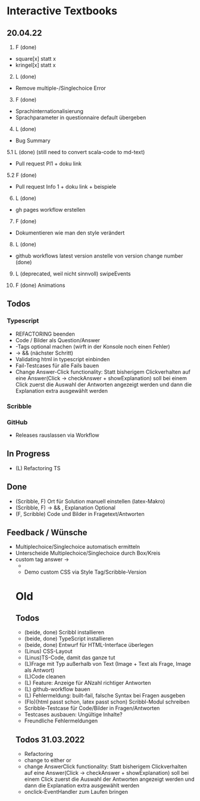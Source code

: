 # Interactive Textbooks

## 20.04.22

1. F (done)
- square[x] statt x
- kringel[x] statt x

2. L (done)
- Remove multiple-/Singlechoice Error

3. F (done)
- Sprachinternationalisierung
- Sprachparameter in questionnaire default übergeben

4. L (done)
- Bug Summary

5.1 L (done) (still need to convert scala-code to md-text)
- Pull request Pl1 + doku link

5.2 F (done)
- Pull request Info 1 + doku link + beispiele

6. L (done)
- gh pages workflow erstellen

7. F (done)
- Dokumentieren wie man den style verändert

8. L (done)
- github workflows latest version anstelle von version change number (done)

9. L (deprecated, weil nicht sinnvoll)
 swipeEvents

10. F (done)
 Animations

## Todos

### Typescript
- REFACTORING beenden
- Code / Bilder als Question/Answer
- <explanation>-Tags optional machen (wirft in der Konsole noch einen Fehler)
- <answer> -> <solution> && <distractor> (nächster Schritt)
- Validating html in typescript einbinden
- Fail-Testcases für alle Fails bauen
- Change Answer-Click functionality: Statt bisherigem Clickverhalten auf eine Answer(Click -> checkAnswer + showExplanation) soll bei einem Click zuerst die Auswahl der Antworten angezeigt werden und dann die Explanation extra ausgewählt werden

### Scribble


### GitHub
- Releases rauslassen via Workflow

## In Progress

- (L) Refactoring TS


## Done

- (Scribble, F) Ort für Solution manuell einstellen (latex-Makro)
- (Scribble, F) <answer> -> <solution> && <distractor>, Explanation Optional
- (F, Scribble) Code und Bilder in Fragetext/Antworten

## Feedback / Wünsche

- Multiplechoice/Singlechoice automatisch ermitteln
- Unterscheide Multiplechoice/Singlechoice durch Box/Kreis
- custom tag answer  -> <ul><li>
- Demo custom CSS via Style Tag/Scribble-Version



# Old


## Todos

- (beide, done) Scribbl installieren
- (beide, done) TypeScript installieren
- (beide, done) Entwurf für HTML-Interface überlegen
- (Linus) CSS-Layout
- (Linus)TS-Code, damit das ganze tut
- (L)Frage mit Typ außerhalb von Text (Image + Text als Frage, Image als Antwort)
- (L)Code cleanen
- (L) Feature: Anzeige für ANzahl richtiger Antworten
- (L) github-workflow bauen
- (L) Fehlermeldung: built-fail, falsche Syntax bei Fragen ausgeben
- (Flo)(html passt schon, latex passt schon) Scribbl-Modul schreiben
- Scribble-Testcase für Code/Bilder in Fragen/Antworten
- Testcases ausbauen: Ungültige Inhalte?
- Freundliche Fehlermeldungen

## Todos 31.03.2022
- Refactoring
- change <answer> to either <solution> or <distractor>
- change AnswerClick functionality: Statt bisherigem Clickverhalten auf eine Answer(Click -> checkAnswer + showExplanation) soll bei einem Click zuerst die Auswahl der Antworten angezeigt werden und dann die Explanation extra ausgewählt werden
- onclick-EventHandler zum Laufen bringen
